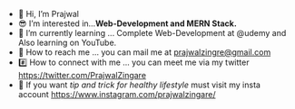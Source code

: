 
- 👋 Hi, I’m Prajwal
- :sunglasses: I’m interested in...**Web-Development and MERN Stack.**
- 🌱 I’m currently learning ... Complete Web-Development at @udemy and Also learning on YouTube.
- :e-mail: How to reach me ... you can mail me at prajwalzingre@gmail.com
- :hash: How to connect with me ... you can meet me via my twitter https://twitter.com/PrajwalZingare
- :strawberry: If you want *tip and trick for healthy lifestyle* must visit my insta account https://www.instagram.com/prajwalzingare/
